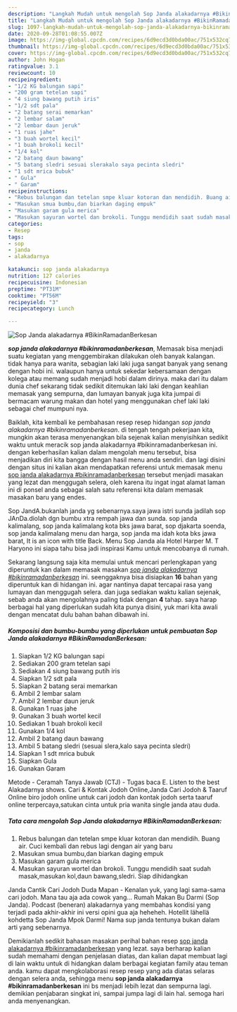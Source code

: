 ```yaml
---
description: "Langkah Mudah untuk mengolah Sop Janda alakadarnya #BikinRamadanBerkesan yang Enak"
title: "Langkah Mudah untuk mengolah Sop Janda alakadarnya #BikinRamadanBerkesan yang Enak"
slug: 1097-langkah-mudah-untuk-mengolah-sop-janda-alakadarnya-bikinramadanberkesan-yang-enak
date: 2020-09-28T01:08:55.007Z
image: https://img-global.cpcdn.com/recipes/6d9ecd3d0bda00ac/751x532cq70/sop-janda-alakadarnya-bikinramadanberkesan-foto-resep-utama.jpg
thumbnail: https://img-global.cpcdn.com/recipes/6d9ecd3d0bda00ac/751x532cq70/sop-janda-alakadarnya-bikinramadanberkesan-foto-resep-utama.jpg
cover: https://img-global.cpcdn.com/recipes/6d9ecd3d0bda00ac/751x532cq70/sop-janda-alakadarnya-bikinramadanberkesan-foto-resep-utama.jpg
author: John Hogan
ratingvalue: 3.1
reviewcount: 10
recipeingredient:
- "1/2 KG balungan sapi"
- "200 gram tetelan sapi"
- "4 siung bawang putih iris"
- "1/2 sdt pala"
- "2 batang serai memarkan"
- "2 lembar salam"
- "2 lembar daun jeruk"
- "1 ruas jahe"
- "3 buah wortel kecil"
- "1 buah brokoli kecil"
- "1/4 kol"
- "2 batang daun bawang"
- "5 batang sledri sesuai slerakalo saya pecinta sledri"
- "1 sdt mrica bubuk"
- " Gula"
- " Garam"
recipeinstructions:
- "Rebus balungan dan tetelan smpe kluar kotoran dan mendidih. Buang air. Cuci kembali dan rebus lagi dengan air yang baru"
- "Masukan smua bumbu,dan biarkan daging empuk"
- "Masukan garam gula merica"
- "Masukan sayuran wortel dan brokoli. Tunggu mendidih saat sudah masak,masukan kol,daun bawang,sledri. Siap dihidangkan"
categories:
- Resep
tags:
- sop
- janda
- alakadarnya

katakunci: sop janda alakadarnya 
nutrition: 127 calories
recipecuisine: Indonesian
preptime: "PT31M"
cooktime: "PT56M"
recipeyield: "3"
recipecategory: Lunch

---
```



![Sop Janda alakadarnya #BikinRamadanBerkesan](https://img-global.cpcdn.com/recipes/6d9ecd3d0bda00ac/751x532cq70/sop-janda-alakadarnya-bikinramadanberkesan-foto-resep-utama.jpg)

<b><i>sop janda alakadarnya #bikinramadanberkesan</i></b>, Memasak bisa menjadi suatu kegiatan yang menggembirakan dilakukan oleh banyak kalangan. tidak hanya para wanita, sebagian laki laki juga sangat banyak yang senang dengan hobi ini. walaupun hanya untuk sekedar kebersamaan dengan kolega atau memang sudah menjadi hobi dalam dirinya. maka dari itu dalam dunia chef sekarang tidak sedikit ditemukan laki laki dengan keahlian memasak yang sempurna, dan lumayan banyak juga kita jumpai di bermacam warung makan dan hotel yang menggunakan chef laki laki sebagai chef mumpuni nya.

Baiklah, kita kembali ke pembahasan resep resep hidangan <i>sop janda alakadarnya #bikinramadanberkesan</i>. di tengah tengah pekerjaan kita, mungkin akan terasa menyenangkan bila sejenak kalian menyisihkan sedikit waktu untuk meracik sop janda alakadarnya #bikinramadanberkesan ini. dengan keberhasilan kalian dalam mengolah menu tersebut, bisa menjadikan diri kita bangga dengan hasil menu anda sendiri. dan lagi disini dengan situs ini kalian akan mendapatkan referensi untuk memasak menu <u>sop janda alakadarnya #bikinramadanberkesan</u> tersebut menjadi masakan yang lezat dan menggugah selera, oleh karena itu ingat ingat alamat laman ini di ponsel anda sebagai salah satu referensi kita dalam memasak masakan baru yang endes.

Sop JandA.bukanlah janda yg sebenarnya.saya jawa istri sunda jadilah sop JAnDa.diolah dgn bumbu xtra rempah jawa dan sunda. sop janda kalimalang, sop janda kalimalang kota bks jawa barat, sop djakarta soenda, sop janda kalimalang menu dan harga, sop janda ma idah kota bks jawa barat, It is an icon with title Back. Menu Sop Janda ala Hotel Harper M. T Haryono ini siapa tahu bisa jadi inspirasi Kamu untuk mencobanya di rumah.


Sekarang langsung saja kita memulai untuk mencari perlengkapan yang diperuntuk kan dalam memasak masakan <u><i>sop janda alakadarnya #bikinramadanberkesan</i></u> ini. seenggaknya bisa disiapkan <b>16</b> bahan yang diperuntuk kan di hidangan ini. agar nantinya dapat tercapai rasa yang lumayan dan menggugah selera. dan juga sediakan waktu kalian sejenak, sebab anda akan mengolahnya paling tidak dengan <b>4</b> tahap. saya harap berbagai hal yang diperlukan sudah kita punya disini, yuk mari kita awali dengan mencatat dulu bahan bahan dibawah ini.

<!--inarticleads1-->

##### Komposisi dan bumbu-bumbu yang diperlukan untuk pembuatan Sop Janda alakadarnya #BikinRamadanBerkesan:

1. Siapkan 1/2 KG balungan sapi
1. Sediakan 200 gram tetelan sapi
1. Sediakan 4 siung bawang putih iris
1. Siapkan 1/2 sdt pala
1. Siapkan 2 batang serai memarkan
1. Ambil 2 lembar salam
1. Ambil 2 lembar daun jeruk
1. Gunakan 1 ruas jahe
1. Gunakan 3 buah wortel kecil
1. Sediakan 1 buah brokoli kecil
1. Gunakan 1/4 kol
1. Ambil 2 batang daun bawang
1. Ambil 5 batang sledri (sesuai slera,kalo saya pecinta sledri)
1. Siapkan 1 sdt mrica bubuk
1. Siapkan  Gula
1. Gunakan  Garam


Metode - Ceramah Tanya Jawab (CTJ) - Tugas baca E. Listen to the best Alakadarnya shows. Cari &amp; Kontak Jodoh Online,Janda Cari Jodoh &amp; Taaruf Online biro jodoh online untuk cari jodoh dan kontak jodoh serta taaruf online terpercaya,satukan cinta untuk pria wanita single janda atau duda. 

<!--inarticleads2-->

##### Tata cara mengolah Sop Janda alakadarnya #BikinRamadanBerkesan:

1. Rebus balungan dan tetelan smpe kluar kotoran dan mendidih. Buang air. Cuci kembali dan rebus lagi dengan air yang baru
1. Masukan smua bumbu,dan biarkan daging empuk
1. Masukan garam gula merica
1. Masukan sayuran wortel dan brokoli. Tunggu mendidih saat sudah masak,masukan kol,daun bawang,sledri. Siap dihidangkan


Janda Cantik Cari Jodoh Duda Mapan - Kenalan yuk, yang lagi sama-sama cari jodoh. Mana tau aja ada cowok yang… Rumah Makan Bu Darmi (Sop Janda). Podcast (beneran) alakadarnya yang membahas kondisi yang terjadi pada akhir-akhir ini versi opini gua aja heheheh. Hotellit lähellä kohdetta Sop Janda Mpok Darmi! Nama sup janda tentunya bukan dalam arti yang sebenarnya. 

Demikianlah sedikit bahasan masakan perihal bahan resep <u>sop janda alakadarnya #bikinramadanberkesan</u> yang lezat. saya berharap kalian sudah memahami dengan penjelasan diatas, dan kalian dapat membuat lagi di lain waktu untuk di hidangkan dalam berbagai kegiatan family atau teman anda. kamu dapat mengkolaborasi resep resep yang ada diatas selaras dengan selera anda, sehingga menu <b>sop janda alakadarnya #bikinramadanberkesan</b> ini bs menjadi lebih lezat dan sempurna lagi. demikian penjabaran singkat ini, sampai jumpa lagi di lain hal. semoga hari anda menyenangkan.
